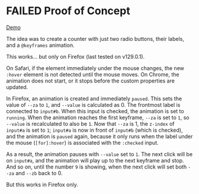 # FAILED Proof of Concept #

[Demo](https://MERNCraft.github.io/stop-motion)

The idea was to create a counter with just two radio buttons, their labels, and a `@keyframes` animation.

This works... but only on Firefox (last tested on v129.0.1). 

On Safari, if the element immediately under the mouse changes, the new `:hover` element is not detected until the mouse moves. On Chrome, the animation does not start, or it stops before the custom properties are updated.

In Firefox, an animation is created and immediately `paused`. This sets the value of `--za` to `1`, and `--value` is calculated as 0. The frontmost label is connected to `input#b`. When this input is checked, the animation is set to `running`. When the animation reaches the first keyframe, `--za` is set to `1`, so `--value` is recalculated to also be `1`. Now that `--za` is 1, the `z-index` of `input#a` is set to `1`; `input#a` is now in front of `input#b` (which is checked), and the animation is `paused` again, because it only runs when the label under the mouse (`[for]:hover`) is associated with the `:checked` input.

As a result, the animation pauses with `--value` set to `1`. The next click will be on `input#a`, and the animation will play up to the next keyframe and stop. And so on, until the number `9` is showing, when the next click will set both `--za` and `--zb` back to 0.

But this works in Firefox only.
